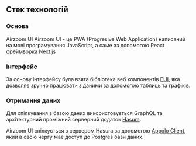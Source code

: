 ## Стек технологій

### Основа

Airzoom UI Airzoom UI - це PWA (Progresive Web Application)  написаний на мові програмування JavaScript, а саме аз допомогою React фреймворка [Next.js](https://nextjs.org/)

### Інтерфейс
За основу інтерфейсу була взята бібліотека веб компонентів [EUI](https://elastic.github.io/eui/#/), яка дозволяє зручно працювати з даними за допомогою таблиць та графіків.

### Отримання даних

 Для спілкування з базою даних використовується GraphQL та архітектурний проміжний серверний додаток [Hasura](https://hasura.io/). 

Airzoom UI спілкується з сервером Hasura за допомогою [Appolo Client](https://www.apollographql.com/), який в свою чергу має доступ до Postgres бази даних. 


